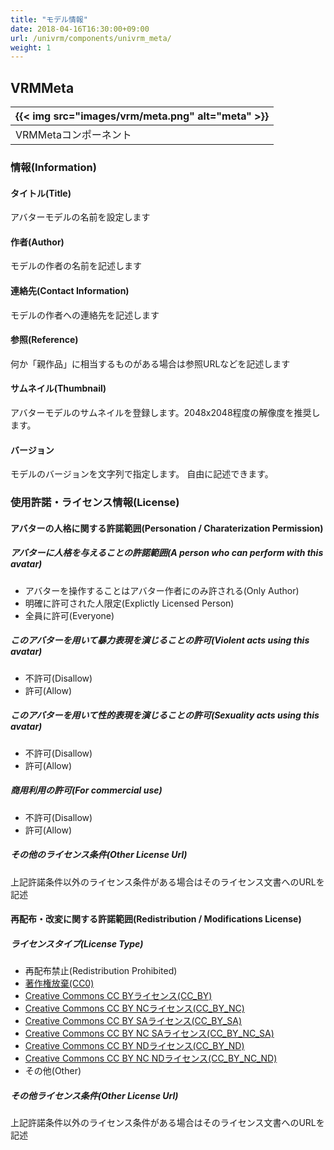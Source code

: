 ```yaml
---
title: "モデル情報"
date: 2018-04-16T16:30:00+09:00
url: /univrm/components/univrm_meta/
weight: 1
---
```


## VRMMeta

|{{< img src="images/vrm/meta.png" alt="meta" >}}|
|-----|
|VRMMetaコンポーネント|

### 情報(Information)
#### タイトル(Title)
アバターモデルの名前を設定します

#### 作者(Author)
モデルの作者の名前を記述します

#### 連絡先(Contact Information)
モデルの作者への連絡先を記述します

#### 参照(Reference)
何か「親作品」に相当するものがある場合は参照URLなどを記述します

#### サムネイル(Thumbnail)
アバターモデルのサムネイルを登録します。2048x2048程度の解像度を推奨します。

#### バージョン
モデルのバージョンを文字列で指定します。
自由に記述できます。

### 使用許諾・ライセンス情報(License)
#### アバターの人格に関する許諾範囲(Personation / Charaterization Permission)
##### アバターに人格を与えることの許諾範囲(A person who can perform with this avatar)
* アバターを操作することはアバター作者にのみ許される(Only Author)
* 明確に許可された人限定(Explictly Licensed Person)
* 全員に許可(Everyone)

##### このアバターを用いて暴力表現を演じることの許可(Violent acts using this avatar)
* 不許可(Disallow)
* 許可(Allow)

##### このアバターを用いて性的表現を演じることの許可(Sexuality acts using this avatar)
* 不許可(Disallow)
* 許可(Allow)

##### 商用利用の許可(For commercial use)
* 不許可(Disallow)
* 許可(Allow)

##### その他のライセンス条件(Other License Url)
上記許諾条件以外のライセンス条件がある場合はそのライセンス文書へのURLを記述

#### 再配布・改変に関する許諾範囲(Redistribution / Modifications License)
##### ライセンスタイプ(License Type)
* 再配布禁止(Redistribution Prohibited)
* [著作権放棄(CC0)](https://creativecommons.org/publicdomain/zero/1.0/deed.ja)
* [Creative Commons CC BYライセンス(CC_BY)](https://creativecommons.org/licenses/by/4.0/deed.ja)
* [Creative Commons CC BY NCライセンス(CC_BY_NC)](https://creativecommons.org/licenses/by-nc/4.0/deed.ja)
* [Creative Commons CC BY SAライセンス(CC_BY_SA)](https://creativecommons.org/licenses/by-sa/4.0/deed.ja)
* [Creative Commons CC BY NC SAライセンス(CC_BY_NC_SA)](https://creativecommons.org/licenses/by-nc-sa/4.0/deed.ja)
* [Creative Commons CC BY NDライセンス(CC_BY_ND)](https://creativecommons.org/licenses/by-nd/4.0/deed.ja)
* [Creative Commons CC BY NC NDライセンス(CC_BY_NC_ND)](https://creativecommons.org/licenses/by-nc-nd/4.0/deed.ja)
* その他(Other)

##### その他ライセンス条件(Other License Url)
上記許諾条件以外のライセンス条件がある場合はそのライセンス文書へのURLを記述
